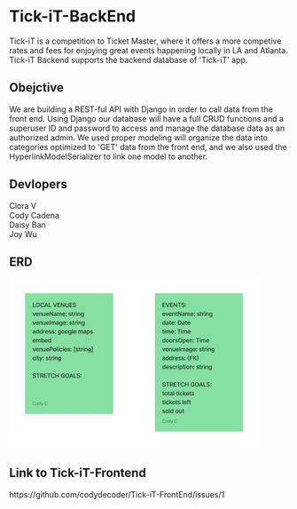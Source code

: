 # Tick-iT-BackEnd
Tick-iT is a competition to Ticket Master, where it offers a more competive rates and fees for enjoying great events happening locally in LA and Atlanta. Tick-iT Backend supports the backend database of 'Tick-iT' app. 

<h2>Obejctive</h2>
We are building a REST-ful API with Django in order to call data from the front end. Using Django our database will have a full CRUD functions and a superuser ID and password to access and manage the database data as an authorized admin. We used proper modeling will organize the data into categories optimized to 'GET' data from the front end, and we also used the HyperlinkModelSerializer to link one model to another.

<h2> Devlopers</h2>

Clora V <br>
Cody Cadena <br>
Daisy Ban <br>
Joy Wu <br>

<h2> ERD </h2>
<img src="ERD.jpg" width="450px"></img>


<h2> Link to Tick-iT-Frontend </h2>
https://github.com/codydecoder/Tick-iT-FrontEnd/issues/1